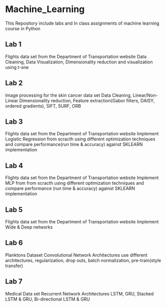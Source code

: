# Machine_Learning
This Repository include labs and In class assignments of machine learning course in Python
## Lab 1 
Flights data set from the Department of Transportation website
Data Cleaning, Data Visualization, Dimensionality reduction and visualization using t-sne
## Lab 2
Image processing for the skin cancer data set
Data Cleaning, Linear/Non-Linear Dimensionality reduction, Feature extraction(Gabor filters, DAISY, ordered gradients), SIFT, SURF, ORB
## Lab 3
Flights data set from the Department of Transportation website
Implement Logistic Regression from scracth using different optimization techniques and compare performance(run time & accuracy) against SKLEARN implementation
## Lab 4
Flights data set from the Department of Transportation website
Implement MLP from from scracth using different optimization techniques and compare performance (run time & accuracy) against SKLEARN implementation
## Lab 5
Flights data set from the Department of Transportation website
Implement Wide & Deep networks
## Lab 6
Planktons Dataset
Convolutional Network Architectures use different architectures, regularization, drop outs, batch normalization, pre-train(style transfer)
## Lab 7
Medical Data set
Recurrent Network Architectures LSTM, GRU, Stacked LSTM & GRU, Bi-directional LSTM & GRU
